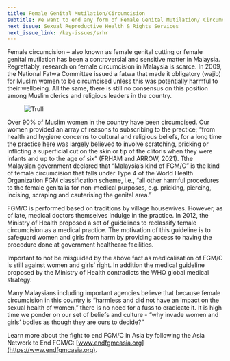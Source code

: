 ```yaml
---
title: Female Genital Mutilation/Circumcision
subtitle: We want to end any form of Female Genital Mutilation/ Circumcision in Malaysia. 
next_issue: Sexual Reproductive Health & Rights Services
next_issue_link: /key-issues/srhr
---
```

Female circumcision – also known as female genital cutting or female genital mutilation has been a controversial and sensitive matter in Malaysia. Regrettably, research on female circumcision in Malaysia is scarce.  In 2009, the National Fatwa Committee issued a fatwa that made it obligatory (wajib) for Muslim women to be circumcised unless this was potentially harmful to their wellbeing. All the same, there is still no consensus on this position  among Muslim clerics and religious leaders in the country.

<figure class='md:w-1/2 md:float-right md:px-8'>
<img src="/img/key-issues/female-1.png" alt="Trulli" class='rounded-md shadow-lg'>
<figcaption align = "center"><b></b></figcaption>
</figure>

Over 90% of Muslim women in the country have been circumcised. Our women provided an array of reasons to subscribing to the practice; “from health and hygiene concerns to cultural and religious beliefs, for a long time the practice here was largely believed to involve scratching, pricking or inflicting a superficial cut on the skin or tip of the clitoris when they were infants and up to the age of six” (FRHAM and ARROW, 2021). 
Tthe Malaysian government declared that “Malaysia’s kind of FGM/C” is the kind of female circumcision that falls under Type 4 of the World Health Organization FGM classification scheme, i.e., “all other harmful procedures to the female genitalia for non-medical purposes, e.g. pricking, piercing, incising, scraping and cauterising the genital area.” 

FGM/C is performed based on traditions by village housewives. However, as of late, medical doctors themselves indulge in the practice. In 2012, the Ministry of Health proposed a set of guidelines to reclassify female circumcision as a medical practice. The motivation of this guideline is to safeguard women and girls from harm by providing access to having the procedure done at government healthcare facilities. 

Important to not be misguided by the above fact as medicalisation of FGM/C is still against women and girls’ right. In addition the medical guideline proposed by the Ministry of Health contradicts the WHO global medical strategy. 

Many Malaysians including important agencies believe that because female circumcision in this country is “harmless and did not have an impact on the sexual health of women,” there is no need for a fuss to eradicate it. It is high time we ponder on our set of beliefs and culture - “why invade women and girls’ bodies as though they are ours to decide?”

Learn more about the fight to end FGM/C in Asia by following the Asia Network to End FGM/C: [www.endfgmcasia.org](https://www.endfgmcasia.org). 

